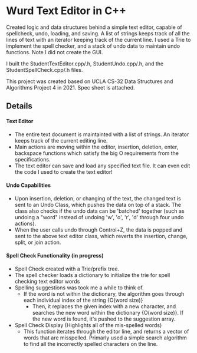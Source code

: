 # Wurd Text Editor in C++
Created logic and data structures behind a simple text editor, capable of spellcheck, undo, loading, and saving. A list of strings keeps track of all the lines of text with an iterator keeping track of the current line. I used a Trie to implement the spell checker, and a stack of undo data to maintain undo functions. Note I did not create the GUI.

I built the StudentTextEditor.cpp/.h, StudentUndo.cpp/.h, and the StudentSpellCheck.cpp/.h files.

This project was created based on UCLA CS-32 Data Structures and Algorithms Project 4 in 2021. Spec sheet is attached.

## Details
#### Text Editor
- The entire text document is maintainted with a list of strings. An iterator keeps track of the current editing line. 
- Main actions are moving within the editor, insertion, deletion, enter, backspace functions which satisfy the big O requirements from the specifications.
- The text editor can save and load any specified text file. It can even edit the code I used to create the text editor!
#### Undo Capabilities
- Upon insertion, deletion, or changing of the text, the changed text is sent to an Undo Class, which pushes the data on top of a stack. The class also checks if the undo data can be 'batched' together (such as undoing a "word" instead of undoing 'w', 'o', 'r', 'd' through four undo actions).
- When the user calls undo through Control+Z, the data is popped and sent to the above text editor class, which reverts the insertion, change, split, or join action.
#### Spell Check Functionality (in progress)
- Spell Check created with a Trie/prefix tree.
- The spell checker loads a dictionary to initialize the trie for spell checking text editor words
- Spelling suggestions was took me a while to think of.
  - If the word is not within the dictionary, the algorithm goes through each individual index of the string {O(word size)}
    - Then, it replaces the given index with a new character, and searches the new word within the dictionary {O(word size)}. If the new word is found, it's pushed to the suggestion array. 
- Spell Check Display (Highlights all of the mis-spelled words) 
  - This function iterates through the editor line, and returns a vector of words that are misspelled. Primarly used a simple search algorithm to find all the incorrectly spelled characters on the line.
